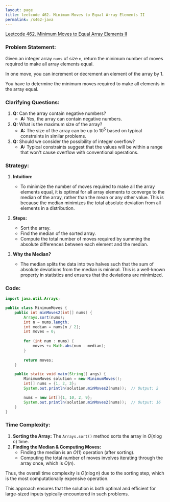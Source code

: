 ```yaml
---
layout: page
title: leetcode 462. Minimum Moves to Equal Array Elements II
permalink: /s462-java
---
```

[Leetcode 462. Minimum Moves to Equal Array Elements II](https://algoadvance.github.io/algoadvance/l462)
### Problem Statement:
Given an integer array `nums` of size `n`, return the minimum number of moves required to make all array elements equal.

In one move, you can increment or decrement an element of the array by 1.

You have to determine the minimum moves required to make all elements in the array equal.

### Clarifying Questions:
1. **Q:** Can the array contain negative numbers?
   - **A:** Yes, the array can contain negative numbers.
2. **Q:** What is the maximum size of the array?
   - **A:** The size of the array can be up to $10^5$ based on typical constraints in similar problems.
3. **Q:** Should we consider the possibility of integer overflow?
   - **A:** Typical constraints suggest that the values will be within a range that won't cause overflow with conventional operations.

### Strategy:
1. **Intuition:** 
   - To minimize the number of moves required to make all the array elements equal, it is optimal for all array elements to converge to the median of the array, rather than the mean or any other value. This is because the median minimizes the total absolute deviation from all elements in a distribution.
   
2. **Steps:**
   - Sort the array.
   - Find the median of the sorted array.
   - Compute the total number of moves required by summing the absolute differences between each element and the median.

3. **Why the Median?**
   - The median splits the data into two halves such that the sum of absolute deviations from the median is minimal. This is a well-known property in statistics and ensures that the deviations are minimized.

### Code:

```java
import java.util.Arrays;

public class MinimumMoves {
    public int minMoves2(int[] nums) {
        Arrays.sort(nums);
        int n = nums.length;
        int median = nums[n / 2];
        int moves = 0;
        
        for (int num : nums) {
            moves += Math.abs(num - median);
        }
        
        return moves;
    }

    public static void main(String[] args) {
        MinimumMoves solution = new MinimumMoves();
        int[] nums = {1, 2, 3};
        System.out.println(solution.minMoves2(nums));  // Output: 2

        nums = new int[]{1, 10, 2, 9};
        System.out.println(solution.minMoves2(nums));  // Output: 16
    }
}
```

### Time Complexity:
1. **Sorting the Array:** The `Arrays.sort()` method sorts the array in $O(n \log n)$ time.
2. **Finding the Median & Computing Moves:**
   - Finding the median is an $O(1)$ operation (after sorting).
   - Computing the total number of moves involves iterating through the array once, which is $O(n)$.

Thus, the overall time complexity is $O(n \log n)$ due to the sorting step, which is the most computationally expensive operation.

This approach ensures that the solution is both optimal and efficient for large-sized inputs typically encountered in such problems.
